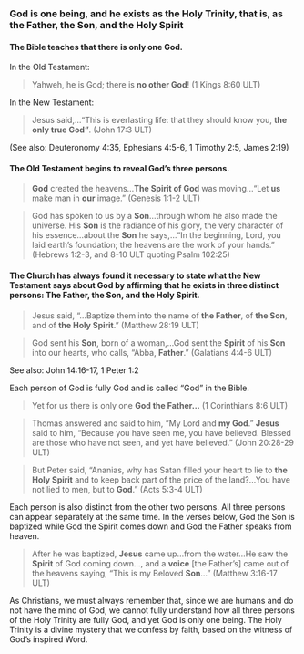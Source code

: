 
### God is one being, and he exists as the Holy Trinity, that is, as the Father, the Son, and the Holy Spirit

#### The Bible teaches that there is only one God.

In the Old Testament:

> Yahweh, he is God; there is **no other God**! (1 Kings 8:60 ULT)

In the New Testament:

> Jesus said,…“This is everlasting life: that they should know you, **the only true God”**. (John 17:3 ULT)

(See also: Deuteronomy 4:35, Ephesians 4:5-6, 1 Timothy 2:5, James 2:19)

#### The Old Testament begins to reveal God’s three persons.

> **God** created the heavens…**The Spirit of God** was moving…“Let **us** make man in **our** image.”  (Genesis 1:1-2 ULT)
  
> God has spoken to us by a **Son**…through whom he also made the universe. His **Son** is the radiance of his glory, the very character of his essence…about the **Son** he says,…“In the beginning, Lord, you laid earth’s foundation; the heavens are the work of your hands.” (Hebrews 1:2-3, and 8-10 ULT quoting Psalm 102:25) 


#### The Church has always found it necessary to state what the New Testament says about God by affirming that he exists in three distinct persons: The Father, the Son, and the Holy Spirit.

> Jesus said, “…Baptize them into the name of **the Father**, of **the Son**, and of **the Holy Spirit**.” (Matthew 28:19 ULT)
  
> God sent his **Son**, born of a woman,…God sent the **Spirit** of his **Son** into our hearts, who calls, “Abba, **Father**.” (Galatians 4:4-6 ULT) 

See also: John 14:16-17, 1 Peter 1:2

Each person of God is fully God and is called “God” in the Bible.

> Yet for us there is only one **God the Father…** (1 Corinthians 8:6 ULT)
  
> Thomas answered and said to him, “My Lord and **my God**.” **Jesus** said to him, “Because you have seen me, you have believed. Blessed are those who have not seen, and yet have believed.” (John 20:28-29 ULT) 
  
> But Peter said, “Ananias, why has Satan filled your heart to lie to **the Holy Spirit** and to keep back part of the price of the land?…You have not lied to men, but to **God**.” (Acts 5:3-4 ULT) 

Each person is also distinct from the other two persons. All three persons can appear separately at the same time. In the verses below, God the Son is baptized while God the Spirit comes down and God the Father speaks from heaven.
> After he was baptized, **Jesus** came up…from the water…He saw the **Spirit** of God coming down…, and a **voice** [the Father’s] came out of the heavens saying, “This is my Beloved **Son**…” (Matthew 3:16-17 ULT)

As Christians, we must always remember that, since we are humans and do not have the mind of God, we cannot fully understand how all three persons of the Holy Trinity are fully God, and yet God is only one being.  The Holy Trinity is a divine mystery that we confess by faith, based on the witness of God’s inspired Word.
